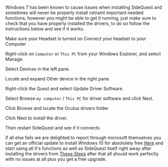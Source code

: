 Windows 7 has been known to cause issues when installing SideQuest and sometimes will never be properly install cetraint important needed functions, however you might be able to get it running, just make sure to check that you have properly installed the drivers, to do so follow the instructions below and see if it works.

Make sure your Headset is turned on
Connect your headset to your Computer

Right-click on `Computer` or `This PC` from your Windows Explorer, and select Manage.

Select Devices in the left pane.

Locate and expand Other device in the right pane.

Right-click the Quest and select Update Driver Software.

Select Browse `my computer` / `This PC` for driver software and click Next.

Click Browse and locate the Oculus drivers folder

Click Next to install the driver.

Then restart SideQuest and see if it connects



if all else fails we are delighted to report through microsoft themselves you can get an official update to install Windows 10 for absolutely free [Here](https://www.zdnet.com/article/heres-how-you-can-still-get-a-free-windows-10-upgrade/) and start using all it's functions as well as SideQuest itself right away after installing the drivers from [These Steps](https://sidequestvr.com/#/setup-howto) after that all should work perfectly with no issues at all plus you get a free upgrade.